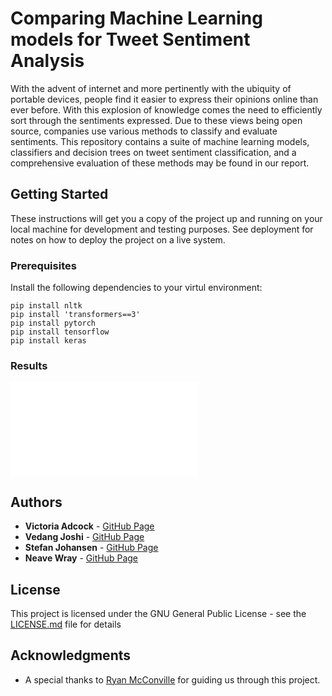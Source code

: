 # Comparing Machine Learning models for Tweet Sentiment Analysis

With  the  advent  of  internet  and  more  pertinently  with  the ubiquity of portable  devices,  people find it easier to express their opinions online than ever before. With this explosion of knowledge comes the need to efficiently sort through the sentiments expressed. Due to these views being open source, companies use various methods to classify and evaluate sentiments. This repository contains a suite of machine learning models, classifiers and decision trees on tweet sentiment classification, and a comprehensive evaluation of these methods may be found in our report.

## Getting Started

These instructions will get you a copy of the project up and running on your local machine for development and testing purposes. See deployment for notes on how to deploy the project on a live system.

### Prerequisites

Install the following dependencies to your virtul environment:

```
pip install nltk
pip install 'transformers==3'
pip install pytorch
pip install tensorflow
pip install keras
```

### Results
![BERT results](file:///Users/vedangjoshi/Downloads/confusion_bert.pdf)


## Authors

* **Victoria Adcock** - [GitHub Page](https://github.com/victoriaea97)
* **Vedang Joshi** - [GitHub Page](https://github.com/vedang-joshi)
* **Stefan Johansen** - [GitHub Page](https://github.com/PurpleBooth)
* **Neave Wray** - [GitHub Page](https://github.com/Neavewray1)

## License

This project is licensed under the GNU General Public License - see the [LICENSE.md](LICENSE.md) file for details

## Acknowledgments

* A special thanks to [Ryan McConville](https://github.com/rymc) for guiding us through this project.

